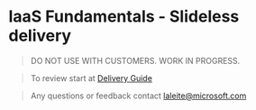 
# IaaS Fundamentals - Slideless delivery

> DO NOT USE WITH CUSTOMERS. WORK IN PROGRESS.

> To review start at [Delivery Guide](articles/iaasfundamentals.md)

> Any questions or feedback contact laleite@microsoft.com


 